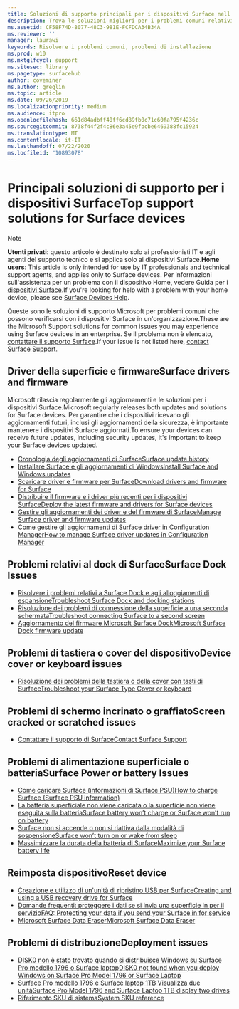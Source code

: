```yaml
---
title: Soluzioni di supporto principali per i dispositivi Surface nell'organizzazione
description: Trova le soluzioni migliori per i problemi comuni relativi all'uso dei dispositivi Surface nell'organizzazione.
ms.assetid: CF58F74D-8077-48C3-981E-FCFDCA34B34A
ms.reviewer: ''
manager: laurawi
keywords: Risolvere i problemi comuni, problemi di installazione
ms.prod: w10
ms.mktglfcycl: support
ms.sitesec: library
ms.pagetype: surfacehub
author: coveminer
ms.author: greglin
ms.topic: article
ms.date: 09/26/2019
ms.localizationpriority: medium
ms.audience: itpro
ms.openlocfilehash: 661d84adbff40ff6cd89fb0c71c60fa795f4236c
ms.sourcegitcommit: 8738f44f2f4c86e3a45e9fbcbe6469388fc15924
ms.translationtype: MT
ms.contentlocale: it-IT
ms.lasthandoff: 07/22/2020
ms.locfileid: "10893078"
---
```

# <span data-ttu-id="abd8d-104">Principali soluzioni di supporto per i dispositivi Surface</span><span class="sxs-lookup"><span data-stu-id="abd8d-104">Top support solutions for Surface devices</span></span>

> [!Note]
> <span data-ttu-id="abd8d-105">**Utenti privati**: questo articolo è destinato solo ai professionisti IT e agli agenti del supporto tecnico e si applica solo ai dispositivi Surface.</span><span class="sxs-lookup"><span data-stu-id="abd8d-105">**Home users**: This article is only intended for use by IT professionals and technical support agents, and applies only to Surface devices.</span></span> <span data-ttu-id="abd8d-106">Per informazioni sull'assistenza per un problema con il dispositivo Home, vedere Guida per i [dispositivi Surface](https://support.microsoft.com/products/surface-devices).</span><span class="sxs-lookup"><span data-stu-id="abd8d-106">If you're looking for help with a problem with your home device, please see [Surface Devices Help](https://support.microsoft.com/products/surface-devices).</span></span>

<span data-ttu-id="abd8d-107">Queste sono le soluzioni di supporto Microsoft per problemi comuni che possono verificarsi con i dispositivi Surface in un'organizzazione.</span><span class="sxs-lookup"><span data-stu-id="abd8d-107">These are the Microsoft Support solutions for common issues you may experience using Surface devices in an enterprise.</span></span> <span data-ttu-id="abd8d-108">Se il problema non è elencato, [contattare il supporto Surface](contact-surface-support.md?tabs=online).</span><span class="sxs-lookup"><span data-stu-id="abd8d-108">If your issue is not listed here, [contact Surface Support](contact-surface-support.md?tabs=online).</span></span>

## <span data-ttu-id="abd8d-109">Driver della superficie e firmware</span><span class="sxs-lookup"><span data-stu-id="abd8d-109">Surface drivers and firmware</span></span>

<span data-ttu-id="abd8d-110">Microsoft rilascia regolarmente gli aggiornamenti e le soluzioni per i dispositivi Surface.</span><span class="sxs-lookup"><span data-stu-id="abd8d-110">Microsoft regularly releases both updates and solutions for Surface devices.</span></span> <span data-ttu-id="abd8d-111">Per garantire che i dispositivi ricevano gli aggiornamenti futuri, inclusi gli aggiornamenti della sicurezza, è importante mantenere i dispositivi Surface aggiornati.</span><span class="sxs-lookup"><span data-stu-id="abd8d-111">To ensure your devices can receive future updates, including security updates, it's important to keep your Surface devices updated.</span></span>

- [<span data-ttu-id="abd8d-112">Cronologia degli aggiornamenti di Surface</span><span class="sxs-lookup"><span data-stu-id="abd8d-112">Surface update history</span></span>](https://www.microsoft.com/surface/support/install-update-activate/surface-update-history)
- [<span data-ttu-id="abd8d-113">Installare Surface e gli aggiornamenti di Windows</span><span class="sxs-lookup"><span data-stu-id="abd8d-113">Install Surface and Windows updates</span></span>](https://www.microsoft.com/surface/support/performance-and-maintenance/install-software-updates-for-surface?os=windows-10&=undefined)
- [<span data-ttu-id="abd8d-114">Scaricare driver e firmware per Surface</span><span class="sxs-lookup"><span data-stu-id="abd8d-114">Download drivers and firmware for Surface</span></span>](https://support.microsoft.com/help/4023482)
- [<span data-ttu-id="abd8d-115">Distribuire il firmware e i driver più recenti per i dispositivi Surface</span><span class="sxs-lookup"><span data-stu-id="abd8d-115">Deploy the latest firmware and drivers for Surface devices</span></span>](https://docs.microsoft.com/surface/deploy-the-latest-firmware-and-drivers-for-surface-devices)
- [<span data-ttu-id="abd8d-116">Gestire gli aggiornamenti dei driver e del firmware di Surface</span><span class="sxs-lookup"><span data-stu-id="abd8d-116">Manage Surface driver and firmware updates</span></span>](https://docs.microsoft.com/surface/manage-surface-pro-3-firmware-updates)
- [<span data-ttu-id="abd8d-117">Come gestire gli aggiornamenti di Surface driver in Configuration Manager</span><span class="sxs-lookup"><span data-stu-id="abd8d-117">How to manage Surface driver updates in Configuration Manager</span></span>](https://support.microsoft.com/help/4098906)

## <span data-ttu-id="abd8d-118">Problemi relativi al dock di Surface</span><span class="sxs-lookup"><span data-stu-id="abd8d-118">Surface Dock Issues</span></span>

- [<span data-ttu-id="abd8d-119">Risolvere i problemi relativi a Surface Dock e agli alloggiamenti di espansione</span><span class="sxs-lookup"><span data-stu-id="abd8d-119">Troubleshoot Surface Dock and docking stations</span></span>](https://support.microsoft.com/help/4023468/surface-troubleshoot-surface-dock-and-docking-stations)
- [<span data-ttu-id="abd8d-120">Risoluzione dei problemi di connessione della superficie a una seconda schermata</span><span class="sxs-lookup"><span data-stu-id="abd8d-120">Troubleshoot connecting Surface to a second screen</span></span>](https://support.microsoft.com/help/4023496)
- [<span data-ttu-id="abd8d-121">Aggiornamento del firmware Microsoft Surface Dock</span><span class="sxs-lookup"><span data-stu-id="abd8d-121">Microsoft Surface Dock firmware update</span></span>](https://docs.microsoft.com/surface/surface-dock-updater)

## <span data-ttu-id="abd8d-122">Problemi di tastiera o cover del dispositivo</span><span class="sxs-lookup"><span data-stu-id="abd8d-122">Device cover or keyboard issues</span></span>

- [<span data-ttu-id="abd8d-123">Risoluzione dei problemi della tastiera o della cover con tasti di Surface</span><span class="sxs-lookup"><span data-stu-id="abd8d-123">Troubleshoot your Surface Type Cover or keyboard</span></span>](https://www.microsoft.com/surface/support/hardware-and-drivers/troubleshoot-surface-keyboards)

## <span data-ttu-id="abd8d-124">Problemi di schermo incrinato o graffiato</span><span class="sxs-lookup"><span data-stu-id="abd8d-124">Screen cracked or scratched issues</span></span>

- [<span data-ttu-id="abd8d-125">Contattare il supporto di Surface</span><span class="sxs-lookup"><span data-stu-id="abd8d-125">Contact Surface Support</span></span>](contact-surface-support.md?tabs=online)

## <span data-ttu-id="abd8d-126">Problemi di alimentazione superficiale o batteria</span><span class="sxs-lookup"><span data-stu-id="abd8d-126">Surface Power or battery Issues</span></span>

- [<span data-ttu-id="abd8d-127">Come caricare Surface (informazioni di Surface PSU)</span><span class="sxs-lookup"><span data-stu-id="abd8d-127">How to charge Surface (Surface PSU information)</span></span>](https://support.microsoft.com/help/4023496)
- [<span data-ttu-id="abd8d-128">La batteria superficiale non viene caricata o la superficie non viene eseguita sulla batteria</span><span class="sxs-lookup"><span data-stu-id="abd8d-128">Surface battery won’t charge or Surface won’t run on battery</span></span>](https://support.microsoft.com/help/4023536)
- [<span data-ttu-id="abd8d-129">Surface non si accende o non si riattiva dalla modalità di sospensione</span><span class="sxs-lookup"><span data-stu-id="abd8d-129">Surface won’t turn on or wake from sleep</span></span>](https://support.microsoft.com/help/4023537)
- [<span data-ttu-id="abd8d-130">Massimizzare la durata della batteria di Surface</span><span class="sxs-lookup"><span data-stu-id="abd8d-130">Maximize your Surface battery life</span></span>](https://support.microsoft.com/help/4483194)

## <span data-ttu-id="abd8d-131">Reimposta dispositivo</span><span class="sxs-lookup"><span data-stu-id="abd8d-131">Reset device</span></span>

- [<span data-ttu-id="abd8d-132">Creazione e utilizzo di un'unità di ripristino USB per Surface</span><span class="sxs-lookup"><span data-stu-id="abd8d-132">Creating and using a USB recovery drive for Surface</span></span>](https://support.microsoft.com/help/4023512)
- [<span data-ttu-id="abd8d-133">Domande frequenti: proteggere i dati se si invia una superficie in per il servizio</span><span class="sxs-lookup"><span data-stu-id="abd8d-133">FAQ: Protecting your data if you send your Surface in for service</span></span>](https://support.microsoft.com/help/4023508)
- [<span data-ttu-id="abd8d-134">Microsoft Surface Data Eraser</span><span class="sxs-lookup"><span data-stu-id="abd8d-134">Microsoft Surface Data Eraser</span></span>](https://docs.microsoft.com/surface/microsoft-surface-data-eraser)

## <span data-ttu-id="abd8d-135">Problemi di distribuzione</span><span class="sxs-lookup"><span data-stu-id="abd8d-135">Deployment issues</span></span>

- [<span data-ttu-id="abd8d-136">DISK0 non è stato trovato quando si distribuisce Windows su Surface Pro modello 1796 o Surface laptop</span><span class="sxs-lookup"><span data-stu-id="abd8d-136">DISK0 not found when you deploy Windows on Surface Pro Model 1796 or Surface Laptop</span></span>](https://support.microsoft.com/help/4046108)
- [<span data-ttu-id="abd8d-137">Surface Pro modello 1796 e Surface laptop 1TB Visualizza due unità</span><span class="sxs-lookup"><span data-stu-id="abd8d-137">Surface Pro Model 1796 and Surface Laptop 1TB display two drives</span></span>](https://support.microsoft.com/help/4046105)
- [<span data-ttu-id="abd8d-138">Riferimento SKU di sistema</span><span class="sxs-lookup"><span data-stu-id="abd8d-138">System SKU reference</span></span>](https://docs.microsoft.com/surface/surface-system-sku-reference)

